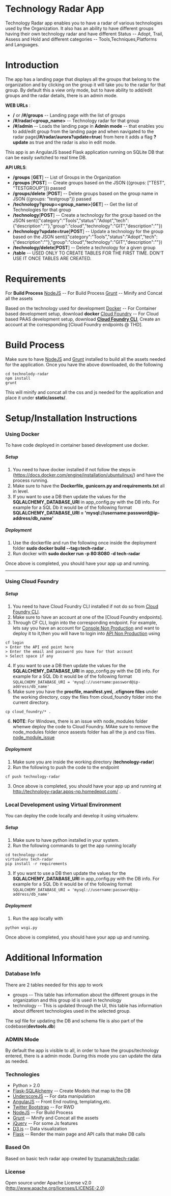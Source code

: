 # Technology Radar App

Technology Radar app enables you to have a radar of various technologies used by the Organization.
 It also has an ability to have different groups having their own technology radar and have different Status
  -- Adopt, Trail, Assess and Hold and  different categories -- Tools,Techniques,Platforms and Languages.


# Introduction
The app has a landing page that displays all the groups that belong to the organization and by clicking on the group
 it will take you to the radar for that group. By default this a view only mode, but to have ability to add/edit groups
  and the radar details, there is an admin mode.


**WEB URLs**  :

* **/** or **/#/groups** -- Landing page  with the list of groups
* **/#/radar/<group_name>** -- Technology radar for that group
* **/#/admin** -- Loads the landing page in **Admin mode** -- that enables you to add/edit group from the landing page and when navigated to the radar page(**/#/radar/aurora?update=true**) from here it adds a flag **?update** as true and the radar is also in edit mode.

This app is an AngularJS based Flask application running on SQLite DB that can be easily switched to real time DB.


**API URLS**:

* **/groups** [**GET**] -- List of Groups in the Organization
* **/groups** [**POST**] -- Create groups based on the JSON  ({groups: ["TEST", "TESTGROUP"]}) passed
* **/groups/delete** [**POST**] -- Delete groups based on the  group name in JSON  ({groups: "testgroup"}) passed
* **/technology?group=<group_name>**[**GET**] -- Get the list of Technologies for that group
* **/technology**[**POST**] -- Create a technology for the group based on the JSON sent({"category":"Tools","status":"Adopt","tech":{"description":""},"group":"cloud","technology":"GIT","description":""})
* **/technology?update=true**[**POST**] -- Update a technology for the group based on the JSON sent({"category":"Tools","status":"Adopt","tech":{"description":""},"group":"cloud","technology":"GIT","description":""})
* **/technology/delete**[**POST**] -- Delete a technology for a given group
* **/table** -- USED ONLY TO CREATE TABLES FOR THE FIRST TIME. DON'T USE IT ONCE TABLES ARE CREATED.

# Requirements
 For **Build Process**
   [NodeJS] -- For Build Process
   [Grunt] -- Minify and Concat all the assets

Based on the technology used for development
   [Docker] -- For Container based development setup, download **docker**
   [Cloud Foundry] -- For Cloud based PAAS development setup, download **[Cloud Foundry CLI]**, Create an account at the corresponding [Cloud Foundry endpoints @ THD].

# Build Process
Make sure to have [NodeJS] and [Grunt] installed to build all the assets needed for the application. Once you have the above downloaded, do the following

```
cd technolody-radar
npm install
grunt
```

This will minify and concat all the css and js needed for the application and place it under **static/assets/**.

# Setup/Installation Instructions

### Using Docker
To have code deployed in container based development use docker.

##### Setup

1. You need to have docker installed if not follow the steps in (https://docs.docker.com/engine/installation/ubuntulinux/) and have the process running.
2. Make sure to have the **Dockerfile, gunicorn.py and requirements.txt** all in level.
3. If you want to use a DB then update the values for the **SQLALCHEMY_DATABASE_URI** in app_config.py with the DB info. For example for a SQL Db it would be of the following format
    **SQLALCHEMY_DATABASE_URI = 'mysql://username:password@ip-address/db_name'**

##### Deployment
1. Use the dockerfile and run the following once inside the deployment folder
      **sudo docker build --tag=tech-radar .**
2. Run docker with
      **sudo docker run -p 80:8080 -d tech-radar**

Once above is completed, you should have your app up and running.

---
### Using Cloud Foundry

##### Setup
1. You need to have Cloud Foundry CLI installed if not do so from [Cloud Foundry CLI].
2. Make sure to have an account at one of the [Cloud Foundry endpoints].
3. Through CF CLI, login into the corresponding endpoint. For example, lets say you have an account for   [Console Non Production]  and want to deploy it to it,then you will have to login into [API Non Production] using

```
cf login
> Enter the API end point here
> Enter the email and password you have for that account
> Select space if any
```

4. If you want to use a DB then update the values for the **SQLALCHEMY_DATABASE_URI** in app_config.py with the DB info. For example for a SQL Db it would be of the following format
    `SQLALCHEMY_DATABASE_URI = 'mysql://username:password@ip-address/db_name'`
5. Make sure you have the **procfile, manifest.yml, .cfignore files** under the working directory, copy the files from cloud_foundry folder into the current directory.

```
cp cloud_foundry/* .
```

6. **NOTE**: For Windows, there is an issue with node_modules folder whenwe deploy the code to Cloud Foundry. MAke sure to remove the node_modules folder once assests folder has all the js and css files. [node_module_issue]

##### Deployment
1. Make sure you are inside the working directory (**technology-radar**)
2. Run the following to push the code to the endpoint

```
cf push technology-radar
```

3. Once above is completed, you should have your app up and running at http://technology-radar.apps-np.homedepot.com/ .

### Local Development using Virtual Environment
You can deploy the code locally and develop it using virtualenv.

##### Setup

1. Make sure to have python installed in your system.
2. Run the following commands to get the app running locally

```
cd technology-radar
virtualenv tech-radar
pip install -r requirements
```

3. If you want to use a DB then update the values for the **SQLALCHEMY_DATABASE_URI** in app_config.py with the DB info. For example for a SQL Db it would be of the following format
    `SQLALCHEMY_DATABASE_URI = 'mysql://username:password@ip-address/db_name'`

##### Deployment
1. Run the app locally with

```
python wsgi.py
```

Once above is completed, you should have your app up and running.

# Additional Information
### Database Info
There are 2 tables needed for this app to work

 * groups --  This table has information about the different groups in the organization and this group id is used in technology
 * technology -- This is updated through the UI, this table has information about different technologies used in the selected group.

The sql file for updating the DB and schema file is also part of the codebase(**devtools.db**)

### ADMIN Mode
By default the app is visible to all, in order to have the groups/technology entered, there is a admin mode. During this mode you can update the data as needed.

### Technologies
* Python > 2.0
* [Flask-SQLAlchemy] -- Create Models that map to the DB
* [UnderscoreJS] -- For data manipulation
* [AngularJS] -- Front End routing, templating,etc.
* [Twitter Bootstrap] -- For RWD
* [NodeJS] --  For Build Process
* [Grunt] -- Minify and Concat all the assets
* [jQuery] -- For some Js features
* [D3.js] -- Data visualization
* [Flask] -- Render the main page and API calls that make DB calls

### Based On
 Based on basic tech radar app created by [tnunamak/tech-radar].




### License

Open source under Apache License v2.0 (http://www.apache.org/licenses/LICENSE-2.0)




   [NodeJS]: <http://nodejs.org>
   [Twitter Bootstrap]: <http://twitter.github.com/bootstrap/>
   [jQuery]: <http://jquery.com>
   [AngularJS]: <http://angularjs.org>
   [Grunt]: <http://gruntjs.com>
   [D3.js]: <http://d3js.org>
   [UnderscoreJS]:  <http://underscorejs.org/#>
   [Flask]: <flask.pocoo.org>
   [Flask-SQLAlchemy]: <flask-sqlalchemy.pocoo.org/>
   [tnunamak/tech-radar]:<https://github.com/tnunamak/tech-radar.git>
   [Docker]: <https://docs.docker.com/engine/installation/ubuntulinux/>
   [Cloud Foundry]: <http://pivotal.io/platform>
   [Cloud Foundry CLI]: <https://console.run.pivotal.io/tools>
   [Console Non Production]: <https://console.run-np.homedepot.com>
   [API Non Production]: <https://api.run-np.homedepot.com>
   [node_module_issue]:<https://developer.ibm.com/answers/questions/29227/why-is-cf-push-choking-on-a-file-thats-in-cfignore.html>
